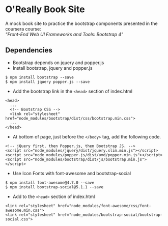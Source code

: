# O'Really Book Site 

A mock book site to practice the bootstrap components presented in the coursera course:  
*"Front-End Web UI Frameworks and Tools: Bootstrap 4"*

## Dependencies
- Bootstrap depends on jquery and popper.js
- Install bootstrap, jquery and popper.js
```
$ npm install bootstrap --save
$ npm install jquery popper.js --save
```
- Add the bootstrap link in the ```<head>``` section of index.html 
```
<head>
  ...
  <!-- Bootstrap CSS -->
  <link rel="stylesheet" href="node_modules/bootstrap/dist/css/bootstrap.min.css">
  ...
</head>
```
- At bottom of page, just before the ```</body>``` tag, add the following code.

```
<!-- jQuery first, then Popper.js, then Bootstrap JS. -->
<script src="node_modules/jquery/dist/jquery.slim.min.js"></script>
<script src="node_modules/popper.js/dist/umd/popper.min.js"></script>
<script src="node_modules/bootstrap/dist/js/bootstrap.min.js"></script>
```
- Use Icon Fonts with font-awesome and bootstrap-social
```
$ npm install font-awesome@4.7.0 --save
$ npm install bootstrap-social@5.1.1 --save
```
- Add to the ```<head>``` section of index.html
```
<link rel="stylesheet" href="node_modules/font-awesome/css/font-awesome.min.css">
<link rel="stylesheet" href="node_modules/bootstrap-social/bootstrap-social.css">
```